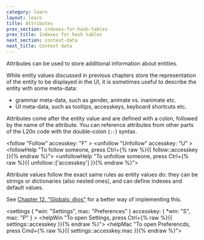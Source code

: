 ```yaml
---
category: learn
layout: learn
title: Attributes
prev_section: indexes-for-hash-tables
prev_title: Indexes for hash tables
next_section: context-data
next_title: Context data
---
```


<section class="clearfix">
	<div class="left">
		<p>Attributes can be used to store additional information about entities.</p>
		<p>While entity values discussed in previous chapters store the representation of the entity to be displayed in the UI, it is sometimes useful to describe the entity with some meta-data:</p>
		<ul>
			<li>grammar meta-data, such as gender, animate vs. inanimate etc.</li>
			<li>UI meta-data, such as tooltips, accesskeys, keyboard shortcuts etc.</li>
		</ul>
		<p>Attributes come after the entity value and are defined with a colon, followed by the name of the attribute.  You can reference attributes from other parts of the L20n code with the double-colon (<code>::</code>) syntax.</p>
	</div>
	<div class="right">
		<div class="editor sourceEditor height15"
		  id="sourceEditor1"
		  data-source="sourceEditor1"
		  data-output="output1"
		>&lt;follow "Follow"
 accesskey: "F"
&gt;
&lt;unfollow "Unfollow"
 accesskey: "U"
&gt;
&lt;followHelp "To follow someone, press Ctrl+{% raw %}{{ follow::accesskey }}{% endraw %}"&gt;
&lt;unfollowHelp "To unfollow someone, press Ctrl+{% raw %}{{ unfollow::['accesskey'] }}{% endraw %}"&gt;
		</div>
		<dl id="output1">
		</dl>
	</div>
</section>

<section class="clearfix">
	<div class="left">
		<p>Attribute values follow the exact same rules as entity values do:  they can be strings or dictionaries (also nested ones), and can define indexes and default values.</p>
		<p>See <a href="{% post_url 2012-07-12-globals-os %}">Chapter 12. "Globals: @os"</a> for a better way of implementing this.</p>
	</div>
	<div class="right">
		<div class="editor sourceEditor height25"
		  id="sourceEditor2"
		  data-source="sourceEditor2"
		  data-output="output2"
		>&lt;settings {
 *win: "Settings",
  mac: "Preferences"
 }
 accesskey: {
  *win: "S",
   mac: "P"
 }
&gt;
&lt;helpWin "To open Settings, press Ctrl+{% raw %}{{ settings::accesskey }}{% endraw %}"&gt;
&lt;helpMac "To open Preferencds, press Cmd+{% raw %}{{ settings::accesskey.mac }}{% endraw %}"&gt;
		</div>
		<dl id="output2">
		</dl>
	</div>
</section>

